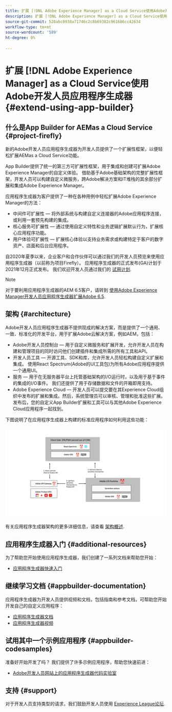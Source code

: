 ```yaml
---
title: 扩展 [!DNL Adobe Experience Manager] as a Cloud Service使用Adobe开发人员应用程序生成器。
description: 扩展 [!DNL Adobe Experience Manager] as a Cloud Service使用Adobe开发人员应用程序生成器。
source-git-commit: 528abc0938a71746c2c8b69382c961686cc42634
workflow-type: tm+mt
source-wordcount: '589'
ht-degree: 0%

---
```



# 扩展 [!DNL Adobe Experience Manager] as a Cloud Service使用Adobe开发人员应用程序生成器 {#extend-using-app-builder}

## 什么是App Builder for AEMas a Cloud Service {#project-firefly}

新的Adobe开发人员应用程序生成器为开发人员提供了一个扩展性框架，以便轻松扩展AEMas a Cloud Service功能。

App Builder提供了统一的第三方可扩展性框架，用于集成和创建可扩展Adobe Experience Manager的自定义体验。 借助基于Adobe基础架构的完整扩展性框架，开发人员可以构建自定义微服务，跨Adobe解决方案和IT堆栈的其余部分扩展和集成Adobe Experience Manager。

应用程序生成器为客户提供了一种在各种用例中轻松扩展Adobe Experience Manager的方法：

* 中间件可扩展性 — 将外部系统与构建自定义连接器的Adobe应用程序连接，或利用一套预先构建的集成。
* 核心服务可扩展性 — 通过使用自定义特性和业务逻辑扩展默认行为，扩展核心应用程序功能。
* 用户体验可扩展性 — 扩展核心体验以支持业务需求或构建特定于客户的数字资产、店面和后台应用程序。

自2020年夏季以来，企业客户和合作伙伴可以通过我们的开发人员预览来使用应用程序生成器（以前称为项目Firefly）。 应用程序生成器的正式发布(GA)计划于2021年12月正式发布。 我们欢迎开发人员通过我们的 [试用计划](http://adobe.ly/appbuilder-trial).

>[!NOTE]
>
> 对于要利用应用程序生成器的AEM 6.5客户，请转到 [使用Adobe Experience Manager开发人员应用程序生成器扩展Adobe 6.5](https://experienceleague.adobe.com/docs/experience-manager-65/developing/extending-aem/app-builder.html).

## 架构 {#architecture}

Adobe开发人员应用程序生成器不提供现成的解决方案，而是提供了一个通用、一致、标准化的开发平台，用于扩展Adobe云解决方案，例如AEM，包括：

* Adobe开发人员控制台 — 用于自定义微服务和扩展开发，允许开发人员在构建和管理项目的同时访问他们创建插件和集成所需的所有工具和API。
* 开发人员工具 — 开源工具、SDK和库，允许开发人员轻松构建自定义扩展和集成。 使用React Spectrum(Adobe的UI工具包)为所有Adobe应用程序提供一个通用UI。
* 服务 — 用于在无服务器平台上托管基础架构的I/O运行时，以及用于基于事件的集成的I/O事件。 我们还提供了用于存储数据和文件的开箱即用支持。
* Adobe Experience Cloud — 开发人员可以提交要在其Experience Cloud组织中发布的扩展和集成。然后，系统管理员可以审核、管理和批准这些扩展。 发布后，您的自定义App Builder扩展和工具可以与其他Adobe Experience Cloud应用程序一起找到。

下图说明了在应用程序生成器上构建的标准应用程序如何利用这些功能：

![架构](/help/implementing/developing/extending/assets/firefly-architecture.jpg)

有关应用程序生成器架构的更多详细信息，请查看 [架构概述](https://www.adobe.io/app-builder/docs/guides/).

## 应用程序生成器入门 {#additional-resources}

为了帮助您开始使用应用程序生成器，我们创建了一系列文档来帮助您开始：

* [应用程序生成器快速入门](https://www.adobe.io/app-builder/docs/getting_started/)

## 继续学习文档 {#appbuilder-documentation}

应用程序生成器为开发人员提供视频和文档，包括指南和参考文档，可帮助您开始开发自己的自定义应用程序：

* [应用程序生成器文档](https://www.adobe.io/app-builder/docs/overview/)
* [应用程序生成器视频](https://www.youtube.com/playlist?list=PLcVEYUqU7VRfDij-Jbjyw8S8EzW073F_o)

## 试用其中一个示例应用程序 {#appbuilder-codesamples}

准备好开始开发了吗？ 我们提供了许多示例应用程序，帮助您快速前进：

* [Adobe开发人员网站上的应用程序生成器代码实验室](https://www.adobe.io/app-builder/docs/resources/)

## 支持 {#support}

对于开发人员支持类型的请求，我们鼓励开发人员使用 [Experience League论坛](https://experienceleaguecommunities.adobe.com/t5/project-firefly/ct-p/project-firefly).
